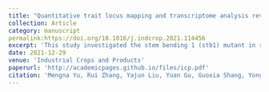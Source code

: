 ```yaml
---
title: "Quantitative trait locus mapping and transcriptome analysis reveal candidate genes for a stem bending mutant in rapeseed (Brassica napus)"
collection: Article
category: manuscript
permalink:https://doi.org/10.1016/j.indcrop.2021.114456
excerpt: 'This study investigated the stem bending 1 (stb1) mutant in rapeseed, which exhibits abnormal stem development, pinpointing its critical changes during the transition from stem elongation to early flowering. Genetic and transcriptome analyses identified a single recessive locus on chromosome A01 and revealed significant downregulation in genes related to auxin transport, suggesting disruptions in hormonal pathways might be responsible for the observed phenotype. The study highlights BnSOS3-INTERACTING PROTEIN3 as a potential key player in these processes, setting the stage for further research into the molecular mechanisms governing stem development in rapeseed.'
date: 2021-12-29
venue: 'Industrial Crops and Products'
paperurl: 'http://academicpages.github.io/files/icp.pdf'
citation: 'Mengna Yu, Rui Zhang, Yajun Liu, Yuan Gu, Guoxia Shang, Yonghai Fan, Miao Liu, Shengting Li, Yuqiao Tang, Chuanfang Wan, Xuli Wu, Cunmin Qu, Jiana Li, Kun Lu,Quantitative trait locus mapping and transcriptome analysis reveal candidate genes for a stem bending mutant in rapeseed (Brassica napus),Industrial Crops and Products,Volume 177,2022,114456,ISSN 0926-6690,https://doi.org/10.1016/j.indcrop.2021.114456.'
---
```

